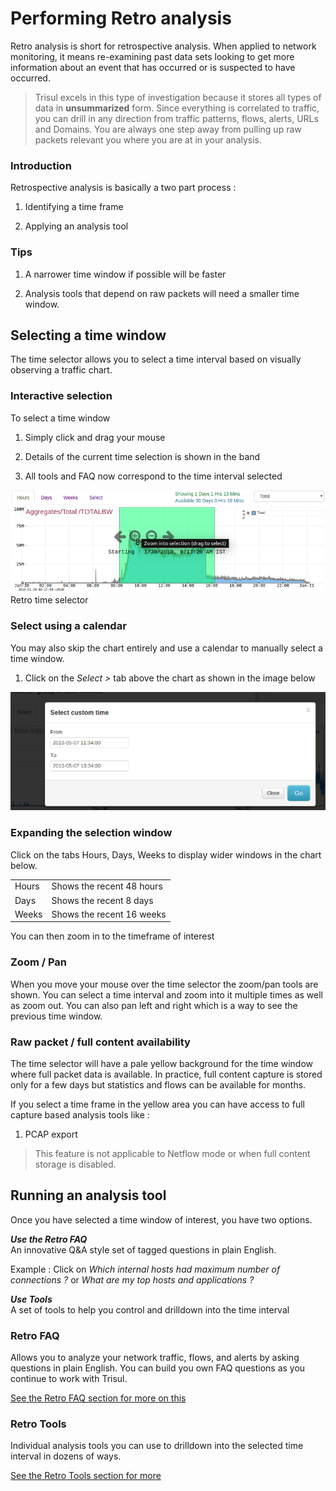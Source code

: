 # Performing Retro analysis

Retro analysis is short for retrospective analysis. When applied to
network monitoring, it means re-examining past data sets looking to get
more information about an event that has occurred or is suspected to
have occurred.

> Trisul excels in this type of investigation because it stores all
> types of data in **unsummarized** form. Since everything is correlated
> to traffic, you can drill in any direction from traffic patterns,
> flows, alerts, URLs and Domains. You are always one step away from
> pulling up raw packets relevant you where you are at in your analysis.

### Introduction

Retrospective analysis is basically a two part process :  

1. Identifying a time frame  

2. Applying an analysis tool

### Tips

1. A narrower time window if possible will be faster

2. Analysis tools that depend on raw packets will need a smaller time window.

## Selecting a time window

The time selector allows you to select a time interval based on visually
observing a traffic chart.

### Interactive selection

To select a time window  

1. Simply click and drag your mouse  

2. Details of the current time selection is shown in the band  

3. All tools and FAQ now correspond to the time interval selected

![](images/retro_time.png)  
Retro time selector

### Select using a calendar

You may also skip the chart entirely and use a calendar to manually
select a time window.

1. Click on the *Select \>* tab above the chart as shown in the image
   below

![](images/retro_date.png)

### Expanding the selection window

Click on the tabs Hours, Days, Weeks to display wider windows in the
chart below.

|       |                           |
| ----- | ------------------------- |
| Hours | Shows the recent 48 hours |
| Days  | Shows the recent 8 days   |
| Weeks | Shows the recent 16 weeks |

You can then zoom in to the timeframe of interest

### Zoom / Pan

When you move your mouse over the time selector the zoom/pan tools are
shown. You can select a time interval and zoom into it multiple times as
well as zoom out. You can also pan left and right which is a way to see
the previous time window.

### Raw packet / full content availability

The time selector will have a pale yellow background for the time window
where full packet data is available. In practice, full content capture
is stored only for a few days but statistics and flows can be available
for months.

If you select a time frame in the yellow area you can have access to
full capture based analysis tools like :

1. PCAP export

> This feature is not applicable to Netflow mode or when full
> content storage is disabled.

## Running an analysis tool

Once you have selected a time window of interest, you have two options.

***Use the Retro FAQ***  
An innovative Q&A style set of tagged questions in plain English.

Example : Click on *Which internal hosts had maximum number of
connections ?* or *What are my top hosts and applications ?*

***Use Tools***   
A set of tools to help you control and drilldown into the time interval

### Retro FAQ

Allows you to analyze your network traffic, flows, and alerts by asking
questions in plain English. You can build you own FAQ questions as you
continue to work with Trisul.

[See the Retro FAQ section for more on this](retrofaq.html)

### Retro Tools

Individual analysis tools you can use to drilldown into the selected
time interval in dozens of ways.

[See the Retro Tools section for more](retrotools.html)
